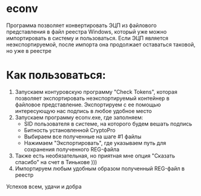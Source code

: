 # econv
Программа позволяет конвертировать ЭЦП из файлового представления в файл реестра Windows, 
который уже можно импортировать в систему и пользоваться. 
Если ЭЦП является неэкспортируемой, после импорта она продолжает оставаться таковой, но уже в реестре

# Как пользоваться:
1) Запускаем контуровскую программу "Check Tokens", которая позволяет экспортировать неэкспортируемый контейнер в файловое представление. Экспортируем с ее помощью интересующую нас подпись в любое удобное место
2) Запускаем программу econv.exe, где заполняем:
    * SID пользователя в системе, на которого будем вешать подпись
    * Битность установленной CryptoPro
    * Выбираем все полученные на шаге #1 файлы
    * Нажимаем "Экспортировать", где указываем путь для сохранения полученного REG-файла
3) Также есть необязательная, но приятная мне опция "Сказать спасибо" на счет в Тинькове )))
4) Импортируем любым удобным образом полученный REG-файл в реестр

Успехов всем, удачи и добра
